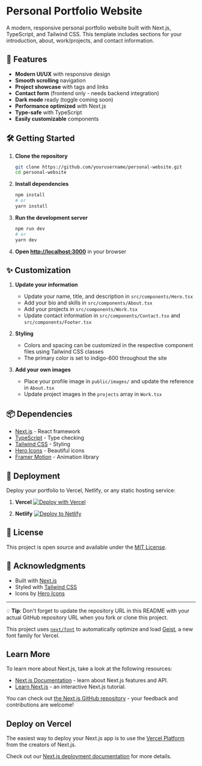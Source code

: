 # Personal Portfolio Website

A modern, responsive personal portfolio website built with Next.js, TypeScript, and Tailwind CSS. This template includes sections for your introduction, about, work/projects, and contact information.

## 🚀 Features

- **Modern UI/UX** with responsive design
- **Smooth scrolling** navigation
- **Project showcase** with tags and links
- **Contact form** (frontend only - needs backend integration)
- **Dark mode** ready (toggle coming soon)
- **Performance optimized** with Next.js
- **Type-safe** with TypeScript
- **Easily customizable** components

## 🛠️ Getting Started

1. **Clone the repository**
   ```bash
   git clone https://github.com/yourusername/personal-website.git
   cd personal-website
   ```

2. **Install dependencies**
   ```bash
   npm install
   # or
   yarn install
   ```

3. **Run the development server**
   ```bash
   npm run dev
   # or
   yarn dev
   ```

4. **Open [http://localhost:3000](http://localhost:3000)** in your browser

## ✨ Customization

1. **Update your information**
   - Update your name, title, and description in `src/components/Hero.tsx`
   - Add your bio and skills in `src/components/About.tsx`
   - Add your projects in `src/components/Work.tsx`
   - Update contact information in `src/components/Contact.tsx` and `src/components/Footer.tsx`

2. **Styling**
   - Colors and spacing can be customized in the respective component files using Tailwind CSS classes
   - The primary color is set to indigo-600 throughout the site

3. **Add your own images**
   - Place your profile image in `public/images/` and update the reference in `About.tsx`
   - Update project images in the `projects` array in `Work.tsx`

## 📦 Dependencies

- [Next.js](https://nextjs.org/) - React framework
- [TypeScript](https://www.typescriptlang.org/) - Type checking
- [Tailwind CSS](https://tailwindcss.com/) - Styling
- [Hero Icons](https://heroicons.com/) - Beautiful icons
- [Framer Motion](https://www.framer.com/motion/) - Animation library

## 🚀 Deployment

Deploy your portfolio to Vercel, Netlify, or any static hosting service:

1. **Vercel**
   [![Deploy with Vercel](https://vercel.com/button)](https://vercel.com/new/clone?repository-url=https://github.com/yourusername/personal-website)

2. **Netlify**
   [![Deploy to Netlify](https://www.netlify.com/img/deploy/button.svg)](https://app.netlify.com/start/deploy?repository=https://github.com/yourusername/personal-website)

## 📝 License

This project is open source and available under the [MIT License](LICENSE).

## 🙏 Acknowledgments

- Built with [Next.js](https://nextjs.org/)
- Styled with [Tailwind CSS](https://tailwindcss.com/)
- Icons by [Hero Icons](https://heroicons.com/)

---

💡 **Tip**: Don't forget to update the repository URL in this README with your actual GitHub repository URL when you fork or clone this project.

This project uses [`next/font`](https://nextjs.org/docs/app/building-your-application/optimizing/fonts) to automatically optimize and load [Geist](https://vercel.com/font), a new font family for Vercel.

## Learn More

To learn more about Next.js, take a look at the following resources:

- [Next.js Documentation](https://nextjs.org/docs) - learn about Next.js features and API.
- [Learn Next.js](https://nextjs.org/learn) - an interactive Next.js tutorial.

You can check out [the Next.js GitHub repository](https://github.com/vercel/next.js) - your feedback and contributions are welcome!

## Deploy on Vercel

The easiest way to deploy your Next.js app is to use the [Vercel Platform](https://vercel.com/new?utm_medium=default-template&filter=next.js&utm_source=create-next-app&utm_campaign=create-next-app-readme) from the creators of Next.js.

Check out our [Next.js deployment documentation](https://nextjs.org/docs/app/building-your-application/deploying) for more details.
